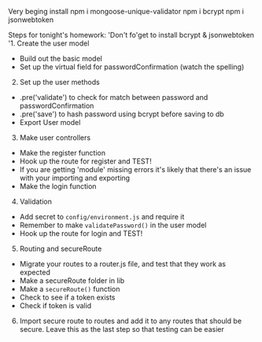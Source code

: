 Very beging 
install 
npm i mongoose-unique-validator
npm i bcrypt
npm i jsonwebtoken 

Steps for tonight's homework:
'Don't fo'get to install bcrypt & jsonwebtoken
'1. Create the user model
- Build out the basic model
- Set up the virtual field for passwordConfirmation (watch the spelling)
2. Set up the user methods
- .pre('validate') to check for match between password and passwordConfirmation
- .pre('save') to hash password using bcrypt before saving to db
- Export User model
3. Make user controllers
- Make the register function
- Hook up the route for register and TEST!
- If you are getting 'module' missing errors it's likely that there's an issue with your importing and exporting
- Make the login function
4. Validation
- Add secret to `config/environment.js` and require it
- Remember to make `validatePassword()` in the user model
- Hook up the route for login and TEST!
5. Routing and secureRoute
- Migrate your routes to a router.js file, and test that they work as expected
- Make a secureRoute folder in lib
- Make a `secureRoute()` function
- Check to see if a token exists
- Check if token is valid
6. Import secure route to routes and add it to any routes that should be secure. Leave this as the last step so that testing can be easier



